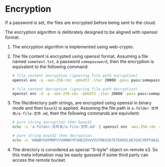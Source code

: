 # Encryption

If a password is set, the files are encrypted before being sent to the cloud.

The encryption algorithm is delibrately designed to be aligned with openssl format.

1. The encryption algorithm is implemented using web-crypto.
2. The file content is encrypted using openssl format. Assuming a file named `sometext.txt`, a password `somepassword`, then the encryption is equivalent to the following command:

   ```bash
   # file content encryption (ignoring file path encryption)
   openssl enc -p -aes-256-cbc -pbkdf2 -iter 20000 -pass pass:somepassword -in ./sometext.txt -out ./sometext.txt.enc

   # file content decryption (ignoring file path decryption)
   openssl enc -d -p -aes-256-cbc -pbkdf2 -iter 20000 -pass pass:somepassword -in ./sometext.txt.enc -out ./sometext.txt
   ```

3. The file/directory path strings, are encrypted using openssl in binary mode and then `base32` is applied.
   Assuming the file path is `a-folder-文件夹/a-file-文件.md`, then the following commands are equivilent:

   ```bash
   # pure string encryption then base32
   echo -n 'a-folder-文件夹/a-file-文件.md' | openssl enc -aes-256-cbc -pbkdf2 -iter 20000 -pass pass:mylongpassword | base32 -w 0

   # pure string base32 then decryption
   echo -n 'KNQWY5DFMRPV7UHRWVYFSHE2XVVVZCFN65SR7ETEKO5L6EYGXCVEPT4A2LVTW4W2ZHXWF3K22SVA562CCZ6SALARXJY6AAXXHLK5UOA=' | base32 -d -w 00 | openssl enc -d -aes-256-cbc -pbkdf2 -iter 20000 -pass pass:mylongpassword
   ```

4. The directory is considered as special "0-byte" object on remote s3. So this meta infomation may be easily guessed if some third party can access the remote bucket.
